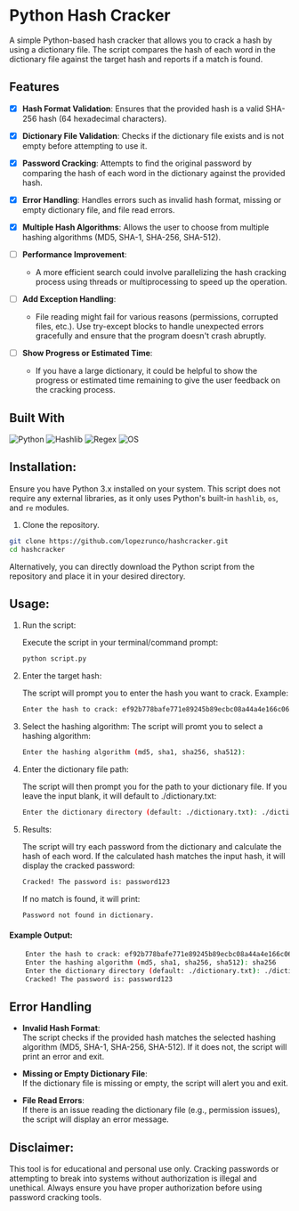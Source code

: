 # Python Hash Cracker

A simple Python-based hash cracker that allows you to crack a hash by using a dictionary file. The script compares the hash of each word in the dictionary file against the target hash and reports if a match is found.

## Features

- [X] **Hash Format Validation**: Ensures that the provided hash is a valid SHA-256 hash (64 hexadecimal characters).

- [X] **Dictionary File Validation**: Checks if the dictionary file exists and is not empty before attempting to use it.

- [X] **Password Cracking**: Attempts to find the original password by comparing the hash of each word in the dictionary against the provided hash.

- [X] **Error Handling**: Handles errors such as invalid hash format, missing or empty dictionary file, and file read errors.

- [X] **Multiple Hash Algorithms**: Allows the user to choose from multiple hashing algorithms (MD5, SHA-1, SHA-256, SHA-512).

- [ ] **Performance Improvement**:
  - A more efficient search could involve parallelizing the hash cracking process using threads or multiprocessing to speed up the operation.

- [ ] **Add Exception Handling**:
  - File reading might fail for various reasons (permissions, corrupted files, etc.). Use try-except blocks to handle unexpected errors gracefully and ensure that the program doesn't crash abruptly.

- [ ] **Show Progress or Estimated Time**:
  - If you have a large dictionary, it could be helpful to show the progress or estimated time remaining to give the user feedback on the cracking process.

## Built With

![Python](https://img.shields.io/badge/Python-3776AB?style=for-the-badge&logo=python&logoColor=white)
![Hashlib](https://img.shields.io/badge/Hashlib-000000?style=for-the-badge&logo=python&logoColor=white)
![Regex](https://img.shields.io/badge/Regex-000000?style=for-the-badge&logo=python&logoColor=white)
![OS](https://img.shields.io/badge/OS-000000?style=for-the-badge&logo=python&logoColor=white)

## Installation:

Ensure you have Python 3.x installed on your system. This script does not require any external libraries, as it only uses Python's built-in `hashlib`, `os`, and `re` modules.

1. Clone the repository.

```sh
git clone https://github.com/lopezrunco/hashcracker.git
cd hashcracker
```

Alternatively, you can directly download the Python script from the repository and place it in your desired directory.

## Usage:

1. Run the script:

    Execute the script in your terminal/command prompt:

    ```sh
    python script.py
    ```

2. Enter the target hash:

    The script will prompt you to enter the hash you want to crack. Example:

    ```sh
    Enter the hash to crack: ef92b778bafe771e89245b89ecbc08a44a4e166c06659911881f383d4473e94f
    ```

3. Select the hashing algorithm:
    The script will promt you to select a hashing algorithm:

    ```sh
    Enter the hashing algorithm (md5, sha1, sha256, sha512):
    ```

4. Enter the dictionary file path:

    The script will then prompt you for the path to your dictionary file. If you leave the input blank, it will default to ./dictionary.txt:

    ```sh
    Enter the dictionary directory (default: ./dictionary.txt): ./dictionary.txt
    ```

5. Results:

    The script will try each password from the dictionary and calculate the hash of each word. If the calculated hash matches the input hash, it will display the cracked password:

    ```sh
    Cracked! The password is: password123
    ```

    If no match is found, it will print:

    ```sh
    Password not found in dictionary.
    ```

#### Example Output:

```sh
    Enter the hash to crack: ef92b778bafe771e89245b89ecbc08a44a4e166c06659911881f383d4473e94f
    Enter the hashing algorithm (md5, sha1, sha256, sha512): sha256
    Enter the dictionary directory (default: ./dictionary.txt): ./dictionary.txt
    Cracked! The password is: password123
```

## Error Handling

- **Invalid Hash Format**:  
  The script checks if the provided hash matches the selected hashing algorithm (MD5, SHA-1, SHA-256, SHA-512). If it does not, the script will print an error and exit.

- **Missing or Empty Dictionary File**:  
  If the dictionary file is missing or empty, the script will alert you and exit.

- **File Read Errors**:  
  If there is an issue reading the dictionary file (e.g., permission issues), the script will display an error message.

## Disclaimer:

This tool is for educational and personal use only. Cracking passwords or attempting to break into systems without authorization is illegal and unethical. Always ensure you have proper authorization before using password cracking tools.